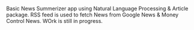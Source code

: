 Basic News Summerizer app using Natural Language Processing & Article package.
RSS feed is used to fetch News from Google News & Money Control News.
WOrk is still in progress.